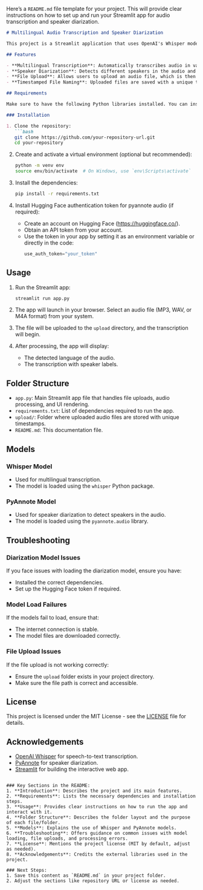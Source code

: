 Here’s a `README.md` file template for your project. This will provide clear instructions on how to set up and run your Streamlit app for audio transcription and speaker diarization.

```markdown
# Multilingual Audio Transcription and Speaker Diarization

This project is a Streamlit application that uses OpenAI's Whisper model for multilingual speech-to-text transcription and the PyAnnote library for speaker diarization. Users can upload an audio file, and the app will transcribe the audio, detect the language, and label the transcription with speaker labels.

## Features

- **Multilingual Transcription**: Automatically transcribes audio in various languages using OpenAI’s Whisper model.
- **Speaker Diarization**: Detects different speakers in the audio and labels the transcription accordingly.
- **File Upload**: Allows users to upload an audio file, which is then processed for transcription and speaker diarization.
- **Timestamped File Naming**: Uploaded files are saved with a unique timestamp in the filename.

## Requirements

Make sure to have the following Python libraries installed. You can install them using `pip` and the `requirements.txt` file provided.

### Installation

1. Clone the repository:
   ```bash
   git clone https://github.com/your-repository-url.git
   cd your-repository
   ```

2. Create and activate a virtual environment (optional but recommended):
   ```bash
   python -m venv env
   source env/bin/activate  # On Windows, use `env\Scripts\activate`
   ```

3. Install the dependencies:
   ```bash
   pip install -r requirements.txt
   ```

4. Install Hugging Face authentication token for pyannote audio (if required):
   - Create an account on Hugging Face (https://huggingface.co/).
   - Obtain an API token from your account.
   - Use the token in your app by setting it as an environment variable or directly in the code:
     ```python
     use_auth_token="your_token"
     ```

## Usage

1. Run the Streamlit app:
   ```bash
   streamlit run app.py
   ```

2. The app will launch in your browser. Select an audio file (MP3, WAV, or M4A format) from your system.

3. The file will be uploaded to the `upload` directory, and the transcription will begin.

4. After processing, the app will display:
   - The detected language of the audio.
   - The transcription with speaker labels.

## Folder Structure

- `app.py`: Main Streamlit app file that handles file uploads, audio processing, and UI rendering.
- `requirements.txt`: List of dependencies required to run the app.
- `upload/`: Folder where uploaded audio files are stored with unique timestamps.
- `README.md`: This documentation file.

## Models

### Whisper Model
- Used for multilingual transcription.
- The model is loaded using the `whisper` Python package.

### PyAnnote Model
- Used for speaker diarization to detect speakers in the audio.
- The model is loaded using the `pyannote.audio` library.

## Troubleshooting

### Diarization Model Issues
If you face issues with loading the diarization model, ensure you have:
- Installed the correct dependencies.
- Set up the Hugging Face token if required.

### Model Load Failures
If the models fail to load, ensure that:
- The internet connection is stable.
- The model files are downloaded correctly.

### File Upload Issues
If the file upload is not working correctly:
- Ensure the `upload` folder exists in your project directory.
- Make sure the file path is correct and accessible.

## License

This project is licensed under the MIT License - see the [LICENSE](LICENSE) file for details.

## Acknowledgements

- [OpenAI Whisper](https://github.com/openai/whisper) for speech-to-text transcription.
- [PyAnnote](https://github.com/pyannote/pyannote-audio) for speaker diarization.
- [Streamlit](https://streamlit.io/) for building the interactive web app.

```

### Key Sections in the README:
1. **Introduction**: Describes the project and its main features.
2. **Requirements**: Lists the necessary dependencies and installation steps.
3. **Usage**: Provides clear instructions on how to run the app and interact with it.
4. **Folder Structure**: Describes the folder layout and the purpose of each file/folder.
5. **Models**: Explains the use of Whisper and PyAnnote models.
6. **Troubleshooting**: Offers guidance on common issues with model loading, file uploads, and processing errors.
7. **License**: Mentions the project license (MIT by default, adjust as needed).
8. **Acknowledgements**: Credits the external libraries used in the project.

### Next Steps:
1. Save this content as `README.md` in your project folder.
2. Adjust the sections like repository URL or license as needed.